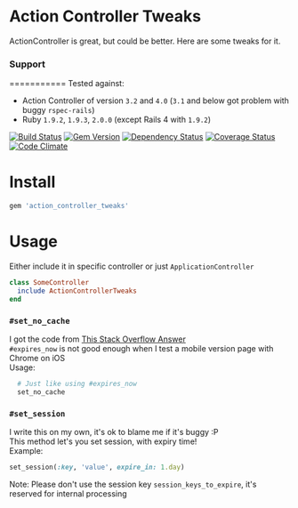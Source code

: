 Action Controller Tweaks
===========

ActionController is great, but could be better. Here are some tweaks for it.

### Support
===========
Tested against:
- Action Controller of version `3.2` and `4.0` (`3.1` and below got problem with buggy `rspec-rails`)
- Ruby `1.9.2`, `1.9.3`, `2.0.0` (except Rails 4 with `1.9.2`)

[![Build Status](https://travis-ci.org/PikachuEXE/action_controller_tweaks.png?branch=master)](https://travis-ci.org/PikachuEXE/action_controller_tweaks)
[![Gem Version](https://badge.fury.io/rb/action_controller_tweaks.png)](http://badge.fury.io/rb/action_controller_tweaks)
[![Dependency Status](https://gemnasium.com/PikachuEXE/action_controller_tweaks.png)](https://gemnasium.com/PikachuEXE/action_controller_tweaks)
[![Coverage Status](https://coveralls.io/repos/PikachuEXE/action_controller_tweaks/badge.png)](https://coveralls.io/r/PikachuEXE/action_controller_tweaks)
[![Code Climate](https://codeclimate.com/github/PikachuEXE/action_controller_tweaks.png)](https://codeclimate.com/github/PikachuEXE/action_controller_tweaks)

Install
=======

```ruby
gem 'action_controller_tweaks'
```

Usage
=====

Either include it in specific controller or just `ApplicationController`
```ruby
class SomeController
  include ActionControllerTweaks
end 
```

### `#set_no_cache`
I got the code from [This Stack Overflow Answer](http://stackoverflow.com/questions/711418/how-to-prevent-browser-page-caching-in-rails)  
`#expires_now` is not good enough when I test a mobile version page with Chrome on iOS  
Usage:
```ruby
  # Just like using #expires_now
  set_no_cache
```

### `#set_session`
I write this on my own, it's ok to blame me if it's buggy :P  
This method let's you set session, with expiry time!  
Example:
```ruby
set_session(:key, 'value', expire_in: 1.day)
```
Note: Please don't use the session key `session_keys_to_expire`, it's reserved for internal processing
